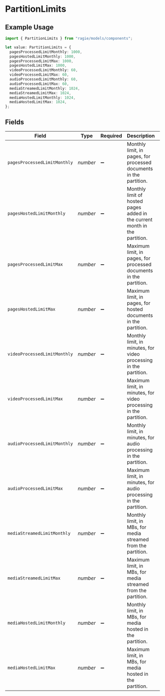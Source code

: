 # PartitionLimits

## Example Usage

```typescript
import { PartitionLimits } from "ragie/models/components";

let value: PartitionLimits = {
  pagesProcessedLimitMonthly: 1000,
  pagesHostedLimitMonthly: 1000,
  pagesProcessedLimitMax: 1000,
  pagesHostedLimitMax: 1000,
  videoProcessedLimitMonthly: 60,
  videoProcessedLimitMax: 60,
  audioProcessedLimitMonthly: 60,
  audioProcessedLimitMax: 60,
  mediaStreamedLimitMonthly: 1024,
  mediaStreamedLimitMax: 1024,
  mediaHostedLimitMonthly: 1024,
  mediaHostedLimitMax: 1024,
};
```

## Fields

| Field                                                                      | Type                                                                       | Required                                                                   | Description                                                                | Example                                                                    |
| -------------------------------------------------------------------------- | -------------------------------------------------------------------------- | -------------------------------------------------------------------------- | -------------------------------------------------------------------------- | -------------------------------------------------------------------------- |
| `pagesProcessedLimitMonthly`                                               | *number*                                                                   | :heavy_minus_sign:                                                         | Monthly limit, in pages, for processed documents in the partition.         | 1000                                                                       |
| `pagesHostedLimitMonthly`                                                  | *number*                                                                   | :heavy_minus_sign:                                                         | Monthly limit of hosted pages added in the current month in the partition. | 1000                                                                       |
| `pagesProcessedLimitMax`                                                   | *number*                                                                   | :heavy_minus_sign:                                                         | Maximum limit, in pages, for processed documents in the partition.         | 1000                                                                       |
| `pagesHostedLimitMax`                                                      | *number*                                                                   | :heavy_minus_sign:                                                         | Maximum limit, in pages, for hosted documents in the partition.            | 1000                                                                       |
| `videoProcessedLimitMonthly`                                               | *number*                                                                   | :heavy_minus_sign:                                                         | Monthly limit, in minutes, for video processing in the partition.          | 60                                                                         |
| `videoProcessedLimitMax`                                                   | *number*                                                                   | :heavy_minus_sign:                                                         | Maximum limit, in minutes, for video processing in the partition.          | 60                                                                         |
| `audioProcessedLimitMonthly`                                               | *number*                                                                   | :heavy_minus_sign:                                                         | Monthly limit, in minutes, for audio processing in the partition.          | 60                                                                         |
| `audioProcessedLimitMax`                                                   | *number*                                                                   | :heavy_minus_sign:                                                         | Maximum limit, in minutes, for audio processing in the partition.          | 60                                                                         |
| `mediaStreamedLimitMonthly`                                                | *number*                                                                   | :heavy_minus_sign:                                                         | Monthly limit, in MBs, for media streamed from the partition.              | 1024                                                                       |
| `mediaStreamedLimitMax`                                                    | *number*                                                                   | :heavy_minus_sign:                                                         | Maximum limit, in MBs, for media streamed from the partition.              | 1024                                                                       |
| `mediaHostedLimitMonthly`                                                  | *number*                                                                   | :heavy_minus_sign:                                                         | Monthly limit, in MBs, for media hosted in the partition.                  | 1024                                                                       |
| `mediaHostedLimitMax`                                                      | *number*                                                                   | :heavy_minus_sign:                                                         | Maximum limit, in MBs, for media hosted in the partition.                  | 1024                                                                       |